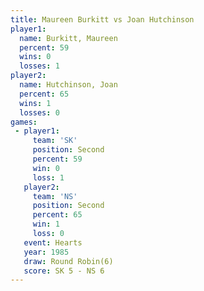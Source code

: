 ```yaml
---
title: Maureen Burkitt vs Joan Hutchinson
player1:                
  name: Burkitt, Maureen
  percent: 59           
  wins: 0               
  losses: 1             
player2:                
  name: Hutchinson, Joan
  percent: 65           
  wins: 1               
  losses: 0             
games:
 - player1:          
     team: 'SK'      
     position: Second
     percent: 59     
     win: 0          
     loss: 1         
   player2:          
     team: 'NS'      
     position: Second
     percent: 65     
     win: 1          
     loss: 0         
   event: Hearts       
   year: 1985          
   draw: Round Robin(6)
   score: SK 5 - NS 6  
---
```

